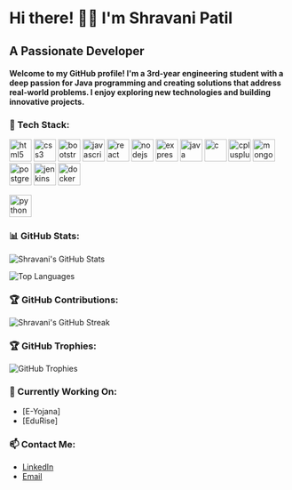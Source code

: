 <h1 align="left">Hi there! 👋🏻 I'm Shravani Patil</h1>

<h2 align="left">A Passionate Developer </h2>

<h4 align="left">Welcome to my GitHub profile! I'm a 3rd-year engineering student with a deep passion for Java programming and creating solutions that address real-world problems. I enjoy exploring new technologies and building innovative projects.</h4>

### 🚀 Tech Stack:

<p align="left">
  <a href="https://www.w3.org/html/" target="_blank" rel="noreferrer"><img src="https://cdn.jsdelivr.net/gh/devicons/devicon/icons/html5/html5-original.svg" alt="html5" width="40" height="40" title="HTML5"/></a>
  <a href="https://www.w3schools.com/css/" target="_blank" rel="noreferrer"><img src="https://cdn.jsdelivr.net/gh/devicons/devicon/icons/css3/css3-original.svg" alt="css3" width="40" height="40" title="CSS3"/></a>
  <a href="https://getbootstrap.com" target="_blank" rel="noreferrer"><img src="https://cdn.jsdelivr.net/gh/devicons/devicon/icons/bootstrap/bootstrap-plain.svg" alt="bootstrap" width="40" height="40" title="Bootstrap"/></a>
  <a href="https://developer.mozilla.org/en-US/docs/Web/JavaScript" target="_blank" rel="noreferrer"><img src="https://cdn.jsdelivr.net/gh/devicons/devicon/icons/javascript/javascript-original.svg" alt="javascript" width="40" height="40" title="JavaScript"/></a>
  <a href="https://reactjs.org/" target="_blank" rel="noreferrer"><img src="https://cdn.jsdelivr.net/gh/devicons/devicon/icons/react/react-original.svg" alt="react" width="40" height="40" title="React"/></a>
  <a href="https://nodejs.org" target="_blank" rel="noreferrer"><img src="https://cdn.jsdelivr.net/gh/devicons/devicon/icons/nodejs/nodejs-original.svg" alt="nodejs" width="40" height="40" title="Node.js"/></a>
  <a href="https://expressjs.com" target="_blank" rel="noreferrer"><img src="https://cdn.jsdelivr.net/gh/devicons/devicon/icons/express/express-original.svg" alt="express" width="40" height="40" title="Express.js"/></a>
  <a href="https://www.java.com" target="_blank" rel="noreferrer"><img src="https://cdn.jsdelivr.net/gh/devicons/devicon/icons/java/java-original.svg" alt="java" width="40" height="40" title="Java"/></a>
  <a href="https://www.cprogramming.com/" target="_blank" rel="noreferrer"><img src="https://cdn.jsdelivr.net/gh/devicons/devicon/icons/c/c-original.svg" alt="c" width="40" height="40" title="C"/></a>
  <a href="https://www.w3schools.com/cpp/" target="_blank" rel="noreferrer"><img src="https://cdn.jsdelivr.net/gh/devicons/devicon/icons/cplusplus/cplusplus-original.svg" alt="cplusplus" width="40" height="40" title="C++"/></a>
  <a href="https://www.mongodb.com/" target="_blank" rel="noreferrer"><img src="https://cdn.jsdelivr.net/gh/devicons/devicon/icons/mongodb/mongodb-original.svg" alt="mongodb" width="40" height="40" title="MongoDB"/></a>
  <a href="https://www.postgresql.org/" target="_blank" rel="noreferrer"><img src="https://cdn.jsdelivr.net/gh/devicons/devicon/icons/postgresql/postgresql-original.svg" alt="postgresql" width="40" height="40" title="PostgreSQL"/></a>
  <a href="https://www.jenkins.io/" target="_blank" rel="noreferrer"><img src="https://cdn.jsdelivr.net/gh/devicons/devicon/icons/jenkins/jenkins-original.svg" alt="jenkins" width="40" height="40" title="Jenkins"/></a>
<a href="https://www.docker.io/" target="_blank" rel="noreferrer"><img src="https://cdn.jsdelivr.net/gh/devicons/devicon/icons/docker/docker-original.svg" alt="docker" width="40" height="40" title="docker"/></a>
</p>
  <a href="https://www.python.io/" target="_blank" rel="noreferrer"><img src="https://cdn.jsdelivr.net/gh/devicons/devicon/icons/python/python-original.svg" alt="python" width="40" height="40" title="python"/></a>


### 📊 GitHub Stats:

<p align="left">
  <img src="https://github-readme-stats.vercel.app/api?username=ShravaniAnilPatil&show_icons=true&theme=radical" alt="Shravani's GitHub Stats" />
</p>

<p align="left">
  <img src="https://github-readme-stats.vercel.app/api/top-langs/?username=ShravaniAnilPatil&layout=compact&theme=radical" alt="Top Languages" />
</p>

### 🏆 GitHub Contributions:

<p align="left">
  <img src="https://github-readme-streak-stats.herokuapp.com/?user=ShravaniAnilPatil" alt="Shravani's GitHub Streak" />
</p>

### 🏆 GitHub Trophies:

<p align="left">
  <img src="https://github-profile-trophy.vercel.app/?username=ShravaniAnilPatil" alt="GitHub Trophies" />
</p>

### 🌱 Currently Working On:
- [E-Yojana]
- [EduRise]

### 📫 Contact Me:
- [LinkedIn](https://www.linkedin.com/in/shravani-patil-163828293/)
- [Email](mailto:shravanipatil1427@gmail.com)

